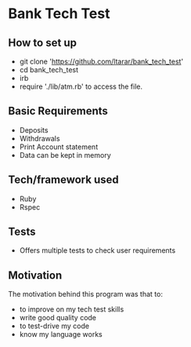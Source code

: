 # Bank Tech Test

## How to set up
- git clone 'https://github.com/ltarar/bank_tech_test'
- cd bank_tech_test
- irb
- require './lib/atm.rb' to access the file.

## Basic Requirements
- Deposits
- Withdrawals
- Print Account statement
- Data can be kept in memory

## Tech/framework used
- Ruby 
- Rspec

## Tests
- Offers multiple tests to check user requirements

## Motivation
The motivation behind this program was that to:
- to improve on my tech test skills
- write good quality code
- to test-drive my code
- know my language works
